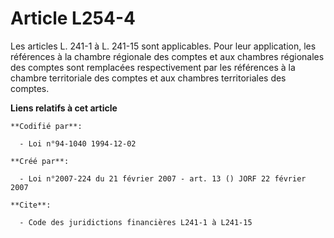 # Article L254-4

Les articles L. 241-1 à L. 241-15 sont applicables. Pour leur application, les références à la chambre régionale des comptes
et aux chambres régionales des comptes sont remplacées respectivement par les références à la chambre territoriale des
comptes et aux chambres territoriales des comptes.

**Liens relatifs à cet article**

	**Codifié par**:

	  - Loi n°94-1040 1994-12-02

	**Créé par**:

	  - Loi n°2007-224 du 21 février 2007 - art. 13 () JORF 22 février 2007

	**Cite**:

	  - Code des juridictions financières L241-1 à L241-15
